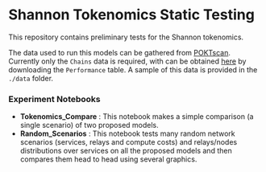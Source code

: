 # Shannon Tokenomics Static Testing

This repository contains preliminary tests for the Shannon tokenomics.

The data used to run this models can be gathered from [POKTscan](https://poktscan.com/). 
Currently only the `Chains` data is required, with can be obtained [here](https://poktscan.com/explore?tab=chains) by downloading the `Performance` table. A sample of this data is provided in the `./data` folder.

### Experiment Notebooks 
- **Tokenomics_Compare** : This notebook makes a simple comparison (a single scenario) of two proposed models.
- **Random_Scenarios** : This notebook tests many random network scenarios (services, relays and compute costs) and relays/nodes distributions over services on all the proposed models and then compares them head to head using several graphics.
